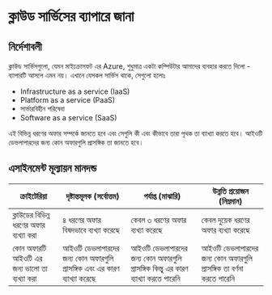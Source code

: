 # ক্লাউড সার্ভিসের ব্যাপারে জানা

## নির্দেশাবলী

ক্লাউড সার্ভিসগুলো, যেমন  মাইক্রোসফট এর Azure, শুধুমাত্র একটা কম্পিউটার আমাদের ব্যবহার করতে দিলো - ব্যাপারটি আসলে এমন নয়। এখানে যেসকল সার্ভিস থাকে, সেগুলো হলোঃ

* Infrastructure as a service (IaaS)
* Platform as a service (PaaS)
* সার্ভারবিহীন পরিষেবা
* Software as a service (SaaS)

এই বিভিন্ন ধরণের অফার সম্পর্কে জানতে হবে এবং সেগুলি কী এবং কীভাবে তারা পৃথক তা ব্যাখ্যা করতে হবে। আইওটি ডেভলাপারদের জন্য কোন অফারগুলি প্রাসঙ্গিক তা জানতে হবে।

## এসাইনমেন্ট মূল্যায়ন মানদন্ড

| ক্রাইটেরিয়া | দৃষ্টান্তমূলক (সর্বোত্তম) | পর্যাপ্ত (মাঝারি) | উন্নতি প্রয়োজন (নিম্নমান) |
| -------- | --------- | -------- | ----------------- |
| ক্লাউডের বিভিন্ন ধরণের অফার ব্যখ্যা করা | ৪ ধরণের অফার বিষদভাবে ব্যখ্যা করেছে | কেবল ৩ ধরণের অফার ব্যখ্যা করেছে | কেবল দুয়েক ধরণের অফার ব্যখ্যা করেছে |
| কোন অফারটি আইওটি এর জন্য ভালো তা ব্যখ্যা করা |আইওটি ডেভলাপারদের জন্য কোন অফারগুলি প্রাসঙ্গিক এবং এর কারণ ব্যাখ্যা করেছে | আইওটি ডেভলাপারদের জন্য কোন অফারগুলি প্রাসঙ্গিক কিন্তু এর কারণ ব্যাখ্যা করতে পারেনি | আইওটি ডেভলাপারদের জন্য কোন অফারগুলি প্রাসঙ্গিক তা বর্ণনা করতে পারেনি |
